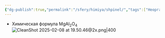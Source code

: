 ```yaml
---
{"dg-publish":true,"permalink":"/sfery/himiya/shpinel/","tags":["Неорганика"]}
---
```


 - Химическая формула MgAl<sub>2</sub>O<sub>4</sub>
![CleanShot 2025-02-08 at 19.50.46@2x.png|400](/img/user/%D0%90%D1%80%D1%85%D0%B8%D0%B2/%D0%9A%D1%8D%D1%88/CleanShot%202025-02-08%20at%2019.50.46@2x.png)
